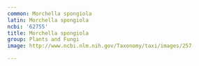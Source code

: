 ```yaml
---
common: Morchella spongiola
latin: Morchella spongiola
ncbi: '62755'
title: Morchella spongiola
group: Plants and Fungi
image: http://www.ncbi.nlm.nih.gov/Taxonomy/taxi/images/257

---
```

